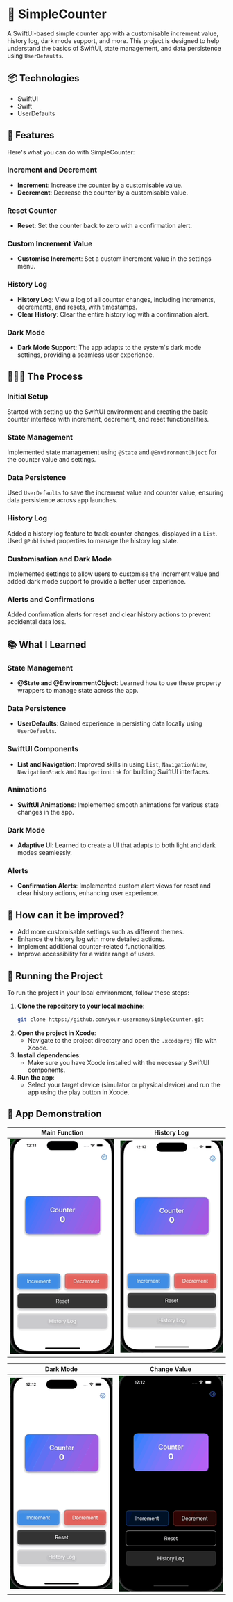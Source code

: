 # 🧮 SimpleCounter

A SwiftUI-based simple counter app with a customisable increment value, history log, dark mode support, and more. This project is designed to help understand the basics of SwiftUI, state management, and data persistence using `UserDefaults`.

## 📦 Technologies

- SwiftUI
- Swift
- UserDefaults

## 🦄 Features

Here's what you can do with SimpleCounter:

### Increment and Decrement
- **Increment**: Increase the counter by a customisable value.
- **Decrement**: Decrease the counter by a customisable value.

### Reset Counter
- **Reset**: Set the counter back to zero with a confirmation alert.

### Custom Increment Value
- **Customise Increment**: Set a custom increment value in the settings menu.

### History Log
- **History Log**: View a log of all counter changes, including increments, decrements, and resets, with timestamps.
- **Clear History**: Clear the entire history log with a confirmation alert.

### Dark Mode
- **Dark Mode Support**: The app adapts to the system's dark mode settings, providing a seamless user experience.

## 👩🏽‍🍳 The Process

### Initial Setup
Started with setting up the SwiftUI environment and creating the basic counter interface with increment, decrement, and reset functionalities.

### State Management
Implemented state management using `@State` and `@EnvironmentObject` for the counter value and settings.

### Data Persistence
Used `UserDefaults` to save the increment value and counter value, ensuring data persistence across app launches.

### History Log
Added a history log feature to track counter changes, displayed in a `List`. Used `@Published` properties to manage the history log state.

### Customisation and Dark Mode
Implemented settings to allow users to customise the increment value and added dark mode support to provide a better user experience.

### Alerts and Confirmations
Added confirmation alerts for reset and clear history actions to prevent accidental data loss.

## 📚 What I Learned

### State Management
- **@State and @EnvironmentObject**: Learned how to use these property wrappers to manage state across the app.

### Data Persistence
- **UserDefaults**: Gained experience in persisting data locally using `UserDefaults`.

### SwiftUI Components
- **List and Navigation**: Improved skills in using `List`, `NavigationView`, `NavigationStack` and `NavigationLink` for building SwiftUI interfaces.

### Animations
- **SwiftUI Animations**: Implemented smooth animations for various state changes in the app.

### Dark Mode
- **Adaptive UI**: Learned to create a UI that adapts to both light and dark modes seamlessly.

### Alerts
- **Confirmation Alerts**: Implemented custom alert views for reset and clear history actions, enhancing user experience.

## 💭 How can it be improved?
- Add more customisable settings such as different themes.
- Enhance the history log with more detailed actions.
- Implement additional counter-related functionalities.
- Improve accessibility for a wider range of users.

## 🚦 Running the Project

To run the project in your local environment, follow these steps:

1. **Clone the repository to your local machine**:
   ```sh
   git clone https://github.com/your-username/SimpleCounter.git
   ```
2. **Open the project in Xcode**:
   - Navigate to the project directory and open the `.xcodeproj` file with Xcode.
3. **Install dependencies**:
   - Make sure you have Xcode installed with the necessary SwiftUI components.
4. **Run the app**:
   - Select your target device (simulator or physical device) and run the app using the play button in Xcode.

## 🎥 App Demonstration

| Main Function | History Log |
| --- | --- |
| ![Main Function](https://raw.githubusercontent.com/JashanKishore/simple-counter/2b8a67d872bfd59e92e8ecc2f7c251aaec6f9b9e/mainfunction.gif) | ![History Log](https://raw.githubusercontent.com/JashanKishore/simple-counter/2b8a67d872bfd59e92e8ecc2f7c251aaec6f9b9e/historylog.gif) |


| Dark Mode | Change Value |
| --- | --- |
| ![Dark Mode](https://raw.githubusercontent.com/JashanKishore/simple-counter/2b8a67d872bfd59e92e8ecc2f7c251aaec6f9b9e/darkmode.gif) | ![Change Value](https://raw.githubusercontent.com/JashanKishore/simple-counter/2b8a67d872bfd59e92e8ecc2f7c251aaec6f9b9e/changevalue.gif) |



